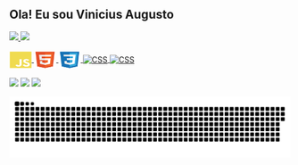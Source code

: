 
## Ola! Eu sou Vinicius Augusto 
 <div>
  <a href="https://github.com/Bolonhin">
 <img height="180em" src="https://github-readme-stats.vercel.app/api?username=Bolonhin&show_icons=true&theme=tokyonight&include_all_commits=true&count_private=true"/>
  <img height="180em" src="https://github-readme-stats.vercel.app/api/top-langs/?username=Bolonhin&layout=compact&langs_count=6&theme=tokyonight"/>

</div>
<div style="display: inline_block"><br>
  <img align="center" alt="Js" height="30" width="40" src="https://raw.githubusercontent.com/devicons/devicon/master/icons/javascript/javascript-plain.svg">
  <img align="center" alt="HTML" height="30" width="40" src="https://raw.githubusercontent.com/devicons/devicon/master/icons/html5/html5-original.svg">
  <img align="center" alt="CSS" height="30" width="40" src="https://raw.githubusercontent.com/devicons/devicon/master/icons/css3/css3-original.svg">
 <img  align="center" alt="CSS" height="30" width="40" src="https://cdn.jsdelivr.net/gh/devicons/devicon/icons/react/react-original.svg" />
 <img   align="center" alt="CSS" height="30" width="40"src="https://cdn.jsdelivr.net/gh/devicons/devicon/icons/arduino/arduino-original-wordmark.svg" />
</div>
 <br>
<div> 
<a href="https://api.whatsapp.com/send?phone=5517996568706&text=ol%C3%A1%20vim%20usando%20o%20link%20do%20github" target="_blank"><img src="https://img.shields.io/badge/WhatsApp-25D366?style=for-the-badge&logo=whatsapp&logoColor=white"></a>
 <a href="https://discord.gg/MQcu96RZd6" target="_blank"><img src="https://img.shields.io/badge/Discord-7289DA?style=for-the-badge&logo=discord&logoColor=white" target="_blank"></a> 
  <a href="https://www.linkedin.com/in/vinicius-augusto-0a14bb21b" target="_blank"><img src="https://img.shields.io/badge/-LinkedIn-%230077B5?style=for-the-badge&logo=linkedin&logoColor=white" target="_blank"></a> 
 
  ![Snake animation](https://github.com/Bolonhin/Bolonhin/blob/output/github-contribution-grid-snake.svg)

</div>
